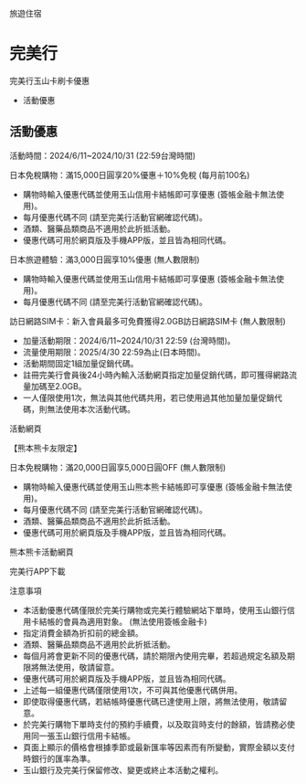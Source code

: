 旅遊住宿

# 完美行  

完美行玉山卡刷卡優惠

  * 活動優惠

## 活動優惠

活動時間：2024/6/11~2024/10/31 (22:59台灣時間)

日本免稅購物：滿15,000日圓享20%優惠＋10%免稅 (每月前100名)

  * 購物時輸入優惠代碼並使用玉山信用卡結帳即可享優惠 (簽帳金融卡無法使用)。
  * 每月優惠代碼不同 (請至完美行活動官網確認代碼)。
  * 酒類、醫藥品類商品不適用於此折抵活動。
  * 優惠代碼可用於網頁版及手機APP版，並且皆為相同代碼。

日本旅遊體驗：滿3,000日圓享10%優惠 (無人數限制)

  * 購物時輸入優惠代碼並使用玉山信用卡結帳即可享優惠 (簽帳金融卡無法使用)。
  * 每月優惠代碼不同 (請至完美行活動官網確認代碼)。

訪日網路SIM卡：新入會員最多可免費獲得2.0GB訪日網路SIM卡 (無人數限制)

  * 加量活動期限：2024/6/11~2024/10/31 22:59 (台灣時間)。
  * 流量使用期限：2025/4/30 22:59為止(日本時間)。
  * 活動期間固定1組加量促銷代碼。
  * 註冊完美行會員後24小時內輸入活動網頁指定加量促銷代碼，即可獲得網路流量加碼至2.0GB。
  * 一人僅限使用1次，無法與其他代碼共用，若已使用過其他加量加量促銷代碼，則無法使用本次活動代碼。

活動網頁

【熊本熊卡友限定】

日本免稅購物：滿20,000日圓享5,000日圓OFF (無人數限制)

  * 購物時輸入優惠代碼並使用玉山熊本熊卡結帳即可享優惠 (簽帳金融卡無法使用)。
  * 每月優惠代碼不同 (請至完美行活動官網確認代碼)。
  * 酒類、醫藥品類商品不適用於此折抵活動。
  * 優惠代碼可用於網頁版及手機APP版，並且皆為相同代碼。

熊本熊卡活動網頁

完美行APP下載

注意事項

  * 本活動優惠代碼僅限於完美行購物或完美行體驗網站下單時，使用玉山銀行信用卡結帳的會員為適用對象。 (無法使用簽帳金融卡)
  * 指定消費金額為折扣前的總金額。
  * 酒類、醫藥品類商品不適用於此折抵活動。
  * 每個月將會更新不同的優惠代碼，請於期限內使用完畢，若超過規定名額及期限將無法使用，敬請留意。
  * 優惠代碼可用於網頁版及手機APP版，並且皆為相同代碼。
  * 上述每一組優惠代碼僅限使用1次，不可與其他優惠代碼併用。
  * 即使取得優惠代碼，若結帳時優惠代碼已達使用上限，將無法使用，敬請留意。
  * 於完美行購物下單時支付的預約手續費，以及取貨時支付的餘額，皆請務必使用同一張玉山銀行信用卡結帳。
  * 頁面上顯示的價格會根據季節或最新匯率等因素而有所變動，實際金額以支付時銀行的匯率為準。
  * 玉山銀行及完美行保留修改、變更或終止本活動之權利。

